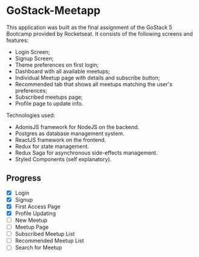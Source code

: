 # GoStack-Meetapp

This application was built as the final assignment of the GoStack 5 Bootcamp provided by Rocketseat. It consists of the following screens and features:

* Login Screen;
* Signup Screen;
* Theme preferences on first login;
* Dashboard with all available meetups;
* Individual Meetup page with details and subscribe button;
* Recommended tab that shows all meetups matching the user's preferences;
* Subscribed meetups page;
* Profile page to update info.

Technologies used: 
* AdonisJS framework for NodeJS on the backend.
* Postgres as database management system.
* ReactJS framework on the frontend.
* Redux for state management.
* Redux Saga for asynchronous side-effects management.
* Styled Components (self explanatory).

## Progress
- [x] Login
- [x] Signup
- [x] First Access Page
- [x] Profile Updating
- [ ] New Meetup
- [ ] Meetup Page
- [ ] Subscribed Meetup List
- [ ] Recommended Meetup List
- [ ] Search for Meetup
